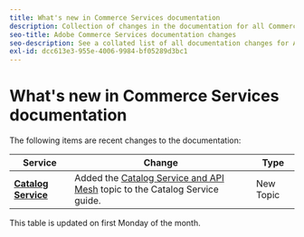 ```yaml
---
title: What's new in Commerce Services documentation
description: Collection of changes in the documentation for all Commerce services
seo-title: Adobe Commerce Services documentation changes
seo-description: See a collated list of all documentation changes for Adobe Commerce Services and integration services.
exl-id: dcc613e3-955e-4006-9984-bf05289d3bc1
---
```

# What's new in Commerce Services documentation

The following items are recent changes to the documentation:

|   Service    |    Change   |   Type    |
| -- | -- | -- |
|[**Catalog Service**](https://experienceleague.adobe.com/docs/commerce-merchant-services/catalog-service/guide-overview.html)|Added the [Catalog Service and API Mesh](https://experienceleague.adobe.com/docs/commerce-merchant-services/catalog-service/mesh.html) topic to the Catalog Service guide.| New Topic |

This table is updated on first Monday of the month.